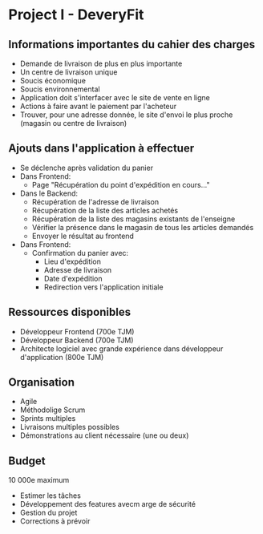 # Project I - DeveryFit

## Informations importantes du cahier des charges

- Demande de livraison de plus en plus importante
- Un centre de livraison unique
- Soucis économique
- Soucis environnemental
- Application doit s'interfacer avec le site de vente en ligne
- Actions à faire avant le paiement par l'acheteur
- Trouver, pour une adresse donnée, le site d'envoi le plus proche (magasin ou centre de livraison)

## Ajouts dans l'application à effectuer

- Se déclenche après validation du panier
- Dans Frontend: 
  - Page "Récupération du point d'expédition en cours..."
- Dans le Backend: 
  - Récupération de l'adresse de livraison
  - Récupération de la liste des articles achetés 
  - Récupération de la liste des magasins existants de l'enseigne
  - Vérifier la présence dans le magasin de tous les articles demandés
  - Envoyer le résultat au frontend
- Dans Frontend: 
  - Confirmation du panier avec:
    - Lieu d'expédition
    - Adresse de livraison
    - Date d'expédition
    - Redirection vers l'application initiale

## Ressources disponibles

- Développeur Frontend (700e TJM)
- Développeur Backend (700e TJM)
- Architecte logiciel avec grande expérience dans développeur d'application (800e TJM)

## Organisation

- Agile
- Méthodolige Scrum
- Sprints multiples
- Livraisons multiples possibles
- Démonstrations au client nécessaire (une ou deux)

## Budget

10 000e maximum
- Estimer les tâches
- Développement des features avecm arge de sécurité
- Gestion du projet
- Corrections à prévoir
